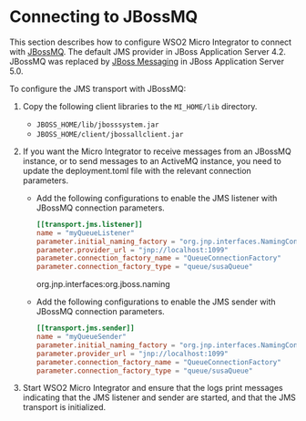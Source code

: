 # Connecting to JBossMQ

This section describes how to configure WSO2 Micro Integrator to connect with [JBossMQ](https://community.jboss.org/wiki/JBossMQ). The default JMS provider in JBoss Application Server 4.2. JBossMQ was replaced by [JBoss Messaging](http://www.jboss.org/jbossmessaging) in JBoss Application Server 5.0.

To configure the JMS transport with JBossMQ:

1.  Copy the following client libraries to the `MI_HOME/lib` directory.  
    -   `JBOSS_HOME/lib/jboss­system.jar`
    -   `JBOSS_HOME/client/jbossall­client.jar`

2.  If you want the Micro Integrator to receive messages from an JBossMQ instance, or to send messages to an ActiveMQ instance, you need to update the deployment.toml file with the relevant connection parameters.

    - Add the following configurations to enable the JMS listener with JBossMQ connection parameters.
        ```toml
        [[transport.jms.listener]]
        name = "myQueueListener"
        parameter.initial_naming_factory = "org.jnp.interfaces.NamingContextFactory"
        parameter.provider_url = "jnp://localhost:1099"
        parameter.connection_factory_name = "QueueConnectionFactory"
        parameter.connection_factory_type = "queue/susaQueue"
        ```
        <parameter name="java.naming.factory.url.pkgs" locked="false">org.jnp.interfaces:org.jboss.naming</parameter>

    - Add the following configurations to enable the JMS sender with JBossMQ connection parameters.
        ```toml
        [[transport.jms.sender]]
        name = "myQueueSender"
        parameter.initial_naming_factory = "org.jnp.interfaces.NamingContextFactory"
        parameter.provider_url = "jnp://localhost:1099"
        parameter.connection_factory_name = "QueueConnectionFactory"
        parameter.connection_factory_type = "queue/susaQueue"
        ```

4.  Start WSO2 Micro Integrator and ensure that the logs print messages indicating that the JMS listener and sender are started, and that the JMS transport is initialized.
